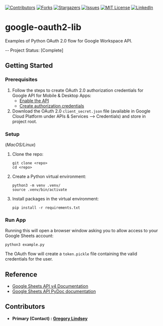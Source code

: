 [![Contributors][contributors-shield]][contributors-url]
[![Forks][forks-shield]][forks-url]
[![Stargazers][stars-shield]][stars-url]
[![Issues][issues-shield]][issues-url]
[![MIT License][license-shield]][license-url]
[![LinkedIn][linkedin-shield]][linkedin-url]

# google-oauth2-lib

Examples of Python OAuth 2.0 flow for Google Workspace API.

-- Project Status: [Complete]

## Getting Started

### Prerequisites
1. Follow the steps to create OAuth 2.0 authorization credentials for Google API for Mobile & Desktop Apps:
   - [Enable the API](https://developers.google.com/identity/protocols/oauth2/native-app#enable-apis)
   - [Create authorization credentials](https://developers.google.com/identity/protocols/oauth2/native-app#creatingcred)
2. Download the OAuth 2.0 `client_secret.json` file (available in Google Cloud Platform under APIs & Services --> Credentials) and store in project root.

### Setup
(*MacOS/Linux*)
1. Clone the repo:
   ```
   git clone <repo>
   cd <repo>
   ```
2. Create a Python virtual environment:
   ```
   python3 -m venv .venv/
   source .venv/bin/activate
   ```
3. Install packages in the virtual environment:
   ```
   pip install -r requirements.txt
   ```

### Run App
Running this will open a browser window asking you to allow access to your Google Sheets account:
```
python3 example.py
```
The OAuth flow will create a `token.pickle` file containing the valid credentials for the user.

## Reference
- [Google Sheets API v4 Documentation](https://developers.google.com/sheets/api/guides/concepts)
- [Google Sheets API PyDoc documentation](https://developers.google.com/resources/api-libraries/documentation/sheets/v4/python/latest/index.html)

## Contributors

- **Primary (Contact) : [Gregory Lindsey](https://github.com/abk7777)**

[contributors-shield]: https://img.shields.io/github/contributors/abk7777/google-oauth2-lib.svg?style=flat-square
[contributors-url]: https://github.com/abk7777/google-oauth2-lib/graphs/contributors
[forks-shield]: https://img.shields.io/github/forks/abk7777/google-oauth2-lib.svg?style=flat-square
[forks-url]: https://github.com/abk7777/google-oauth2-lib/network/members
[stars-shield]: https://img.shields.io/github/stars/abk7777/google-oauth2-lib.svg?style=flat-square
[stars-url]: https://github.com/abk7777/google-oauth2-lib/stargazers
[issues-shield]: https://img.shields.io/github/issues/abk7777/google-oauth2-lib.svg?style=flat-square
[issues-url]: https://github.com/abk7777/google-oauth2-lib/issues
[license-shield]: https://img.shields.io/github/license/abk7777/google-oauth2-lib.svg?style=flat-square
[license-url]: https://github.com/abk7777/google-oauth2-lib/blob/master/LICENSE
[linkedin-shield]: https://img.shields.io/badge/-LinkedIn-black.svg?style=flat-square&logo=linkedin&colorB=555
[linkedin-url]: https://linkedin.com/in/gregory-lindsey/